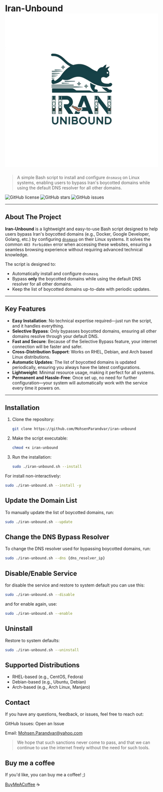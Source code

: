 # Iran-Unbound ![logo](https://raw.githubusercontent.com/MohsenParandvar/iran-unbound/refs/heads/main/logo.png)

> A simple Bash script to install and configure `dnsmasq` on Linux systems, enabling users to bypass Iran's boycotted domains while using the default DNS resolver for all other domains.

![GitHub license](https://img.shields.io/github/license/mohsenparandvar/iran-unbound)
![GitHub stars](https://img.shields.io/github/stars/mohsenparandvar/iran-unbound)
![GitHub issues](https://img.shields.io/github/issues/mohsenparandvar/iran-unbound)

---

## About The Project

**Iran-Unbound** is a lightweight and easy-to-use Bash script designed to help users bypass Iran's boycotted domains (e.g., Docker, Google Developer, Golang, etc.) by configuring [`dnsmasq`](https://thekelleys.org.uk/dnsmasq/doc.html) on their Linux systems. It solves the common `403 Forbidden` error when accessing these websites, ensuring a seamless browsing experience without requiring advanced technical knowledge.

The script is designed to:
- Automatically install and configure `dnsmasq`.
- Bypass **only** the boycotted domains while using the default DNS resolver for all other domains.
- Keep the list of boycotted domains up-to-date with periodic updates.

---

## Key Features

- **Easy Installation**: No technical expertise required—just run the script, and it handles everything.
- **Selective Bypass**: Only bypasses boycotted domains, ensuring all other domains resolve through your default DNS.
- **Fast and Secure**: Because of the Selective Bypass feature, your internet connection will be faster and safer.
- **Cross-Distribution Support**: Works on RHEL, Debian, and Arch based Linux distributions.
- **Automatic Updates**: The list of boycotted domains is updated periodically, ensuring you always have the latest configurations.
- **Lightweight**: Minimal resource usage, making it perfect for all systems.
- **Permanent and Hassle-Free**: Once set up, no need for further configuration—your system will automatically work with the service every time it powers on.

---

## Installation

1. Clone the repository:
   ```bash
   git clone https://github.com/MohsenParandvar/iran-unbound
   ```

2. Make the script executable:
   ```bash
   chmod +x iran-unbound
   ```

3. Run the installation:
   ```bash
   sudo ./iran-unbound.sh --install
   ```

For install non-interactively:
```bash
sudo ./iran-unbound.sh --install -y
```

## Update the Domain List
To manually update the list of boycotted domains, run:
```bash
sudo ./iran-unbound.sh --update
```

## Change the DNS Bypass Resolver
To change the DNS resolver used for bypassing boycotted domains, run:
```bash
sudo ./iran-unbound.sh --dns {dns_resolver_ip}
```

## Disable/Enable Service
for disable the service and restore to system default you can use this:

```bash
sudo ./iran-unbound.sh --disable
```

and for enable again, use:

```bash
sudo ./iran-unbound.sh --enable
```

## Uninstall
Restore to system defaults:
```bash
sudo ./iran-unbound.sh --uninstall
```

## Supported Distributions
- RHEL-based (e.g., CentOS, Fedora)
- Debian-based (e.g., Ubuntu, Debian)
- Arch-based (e.g., Arch Linux, Manjaro)

## Contact
If you have any questions, feedback, or issues, feel free to reach out:

GitHub Issues: Open an Issue

Email: Mohsen.Parandvar@yahoo.com

> We hope that such sanctions never come to pass, and that we can continue to use the internet freely without the need for such tools.

## Buy me a coffee
If you'd like, you can buy me a coffee! ;)

[BuyMeACoffee](https://www.buymeacoffee.com/mohsenparandvar) ☕
